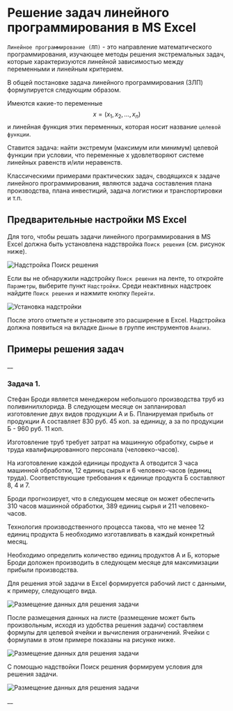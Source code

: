 # Решение задач линейного программирования в MS Excel

`Линейное программирование (ЛП)` - это направление математического программирования, изучающее методы решения экстремальных задач, которые характеризуются линейной зависимостью между переменными и линейным критерием.

В общей постановке задача линейного программирования (ЗЛП) формулируется следующим образом.

Имеются какие-то переменные $$x = (x_1, x_2,…, x_n)$$ и линейная функция этих переменных, которая носит название `целевой функции`. 

Ставится задача: найти экстремум (максимум или минимум) целевой функции при условии, что переменные x удовлетворяют системе линейных равенств и/или неравенств.

Классическими примерами практических задач, сводящихся к задаче
линейного программирования, являются задача составления плана производства, плана инвестиций, задача логистики и транспортировки и т.п.

## Предварительные настройки MS Excel

Для того, чтобы решать задачи линейного программирования в MS Excel должна быть установлена надствройка `Поиск решения` (см. рисунок ниже). 

![Надстройка Поиск решения](https://github.com/SerjiEvg/computer_science_course/blob/master/Assignments%20for%20lectures/images/extension%20find%20resolv.jpg?raw=true)

Если вы не обнаружили надстройку `Поиск решения` на ленте, то откройте `Параметры`, выберите пункт `Надстройки`. Среди неактивных надстроек найдите `Поиск решения` и нажмите кнопку `Перейти`. 

![Установка надстройки](https://github.com/SerjiEvg/computer_science_course/blob/master/Assignments%20for%20lectures/images/set%20extension%20find%20resolv.jpg?raw=true)


После этого отметьте и установите это расширение в Excel. Надстройка должна появиться на вкладке `Данные` в группе инструментов `Анализ`.

## Примеры решения задач

__
### Задача 1. 

Стефан Броди является менеджером небольшого производства труб из поливинилхлорида. В следующем месяце он запланировал изготовление двух видов продукции А и Б. Планируемая прибыль от продукции А составляет 830 руб. 45 коп. за единицу, а за по продукции Б - 960 руб. 11 коп.

Изготовление труб требует затрат на машинную обработку, сырье и труда квалифицированного персонала (человеко-часов).

На изготовление каждой единицы продукта А отводится 3 часа машинной обработки, 12 единиц сырья и 6 человеко-часов (единиц труда). Соответствующие требования к единице продукта Б составляют 8, 4 и 7. 

Броди прогнозирует, что в следующем месяце он может обеспечить 310 часов машинной обработки, 389 единиц сырья и 211 человеко-часов. 

Технология производственного процесса такова, что не менее 12 единиц продукта Б необходимо изготавливать в каждый конкретный месяц.

Необходимо определить количество единиц продуктов А и Б, которые Броди доложен производить в следующем месяце для максимизации прибыли производства.

Для решения этой задачи в Excel формируется рабочий лист с данными, к примеру, следующего вида.

![Размещение данных для решения задачи](https://github.com/SerjiEvg/computer_science_course/blob/master/Assignments%20for%20lectures/images/ex1_excel.jpg?raw=true)

После размещения данных на листе (размещение может быть произвольным, исходя из удобства решения задачи) составляем формулы для целевой ячейки и вычисления ограничений. Ячейки с формулами в этом примере показаны на рисунке ниже.

![Размещение данных для решения задачи](https://github.com/SerjiEvg/computer_science_course/blob/master/Assignments%20for%20lectures/images/ex2_excel.jpg?raw=true)

С помощью надствойки Поиск решения формируем условия для решения задачи. 

![Размещение данных для решения задачи](https://github.com/SerjiEvg/computer_science_course/blob/master/Assignments%20for%20lectures/images/ex3_excel.jpg?raw=true)




__


